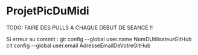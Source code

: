 # ProjetPicDuMidi

TODO: FAIRE DES PULLS A CHAQUE DEBUT DE SEANCE !!

Si erreur au commit :
git config --global user.name NomDUtilisateurGitHub
cit config --global user.email AdresseEmailDeVotreGitHub
